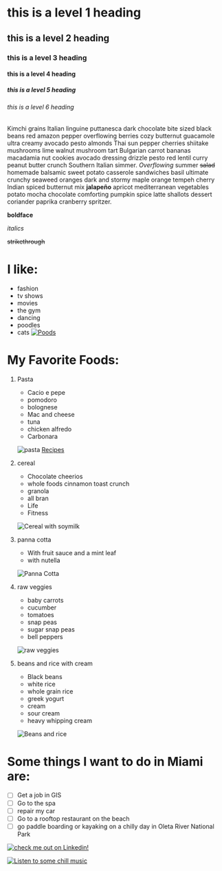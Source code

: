 # this is a level 1 heading
## this is a level 2 heading
### this is a level 3 heading
#### this is a level 4 heading
##### this is a level 5 heading
###### this is a level 6 heading
Kimchi grains Italian linguine puttanesca dark chocolate bite sized black beans red amazon pepper overflowing berries cozy butternut guacamole ultra creamy avocado pesto almonds Thai sun pepper cherries shiitake mushrooms lime walnut mushroom tart Bulgarian carrot bananas macadamia nut cookies avocado dressing drizzle pesto red 
lentil curry peanut butter crunch Southern Italian simmer. _Overflowing_ summer ~~salad~~ homemade balsamic sweet potato casserole sandwiches basil ultimate crunchy seaweed oranges dark and stormy maple orange tempeh cherry Indian spiced butternut mix **jalapeño** apricot mediterranean vegetables potato mocha chocolate comforting pumpkin spice latte shallots dessert coriander paprika cranberry spritzer.

**boldface**

_italics_

~~strikethrough~~


# I like:
* fashion
* tv shows
* movies
* the gym 
* dancing
* poodles
* cats
[![Poods](https://media-be.chewy.com/wp-content/uploads/2021/05/21102059/Poodle-FeaturedImage-1024x615.jpg "my favorite dogs are poodles")](https://github.com/marimh13)

# My Favorite Foods:
1. Pasta
    * Cacio e pepe
    * pomodoro 
    * bolognese
    * Mac and cheese
    * tuna 
    * chicken alfredo
    * Carbonara

    ![pasta](https://therecipecritic.com/wp-content/uploads/2022/11/tag-pasta-1-400x533.jpg "yum!")
    [Recipes](https://www.bonappetit.com/gallery/slideshow/favorite-pasta-recipes "go to recipes")

2. cereal
    * Chocolate cheerios 
    * whole foods cinnamon toast crunch
    * granola
    * all bran
    * Life
    * Fitness

    ![Cereal with soymilk](https://www.verywellhealth.com/thmb/mz1yXslWImJzSxx6cGqsLTzJrlk=/750x0/filters:no_upscale():max_bytes(150000):strip_icc():format(webp)/30D7A016-ABA5-48DD-BE39-3E7A223A03BF-96f2ba9e6c724dc9b2ba638b0c0f44a2.jpeg "I'm not a big fan of cow milk on my cereal")
3. panna cotta
    * With fruit sauce and a mint leaf
    * with  nutella

    ![Panna Cotta](https://natashaskitchen.com/wp-content/uploads/2015/10/Panna-Cotta-6.jpg "I prefer my panna cotta in a cup")
4. raw veggies 
    * baby carrots
    * cucumber
    * tomatoes
    * snap peas
    * sugar snap peas
    * bell peppers

    ![raw veggies](https://www.dinneratthezoo.com/wp-content/uploads/2020/01/veggie-tray-5.jpg "I love veggies with dips")
5. beans and rice with cream 
    * Black beans
    * white rice
    * whole grain rice
    * greek yogurt
    * cream
    * sour cream
    * heavy whipping cream
    
    ![Beans and rice](https://www.veggiesdontbite.com/wp-content/uploads/2020/04/vegan-mexican-dried-black-beans-34.jpg "These colors are so pretty")

# Some things I want to do in Miami are: 
- [ ] Get a job in GIS
- [ ] Go to the spa
- [ ] repair my car
- [ ] Go to a rooftop restaurant on the beach
- [ ] go paddle boarding or kayaking on a chilly day in Oleta River National Park

[![check me out on Linkedin!](https://logos-world.net/wp-content/uploads/2020/05/Linkedin-Logo.png "check me out on Linkedin!")](https://www.linkedin.com/in/maria-maldonado-942774bb/)

[![Listen to some chill music](https://img.youtube.com/vi/3zeHBreluF8/0.jpg)](https://youtu.be/3zeHBreluF8 "Listen to some calm rainy day music")